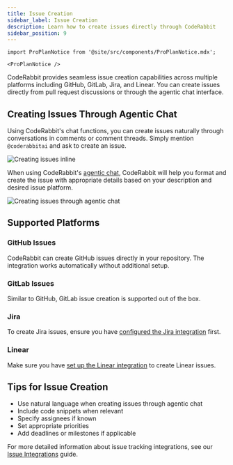 ```yaml
---
title: Issue Creation
sidebar_label: Issue Creation
description: Learn how to create issues directly through CodeRabbit
sidebar_position: 9
---
```


```mdx-code-block
import ProPlanNotice from '@site/src/components/ProPlanNotice.mdx';

<ProPlanNotice />
```

CodeRabbit provides seamless issue creation capabilities across multiple platforms including GitHub, GitLab, Jira, and Linear. You can create issues directly from pull request discussions or through the agentic chat interface.

## Creating Issues Through Agentic Chat

Using CodeRabbit's chat functions, you can create issues naturally through conversations in comments or comment threads. Simply mention `@coderabbitai` and ask to create an issue.

![Creating issues inline](/img/guides/create-issue-inline.png)

When using CodeRabbit's [agentic chat](./agent_chat.md), CodeRabbit will help you format and create the issue with appropriate details based on your description and desired issue platform.

![Creating issues through agentic chat](/img/guides/create-issue-agentic.png)

## Supported Platforms

### GitHub Issues

CodeRabbit can create GitHub issues directly in your repository. The integration works automatically without additional setup.

### GitLab Issues

Similar to GitHub, GitLab issue creation is supported out of the box.

### Jira

To create Jira issues, ensure you have [configured the Jira integration](../integrations/issue-integrations.md#jira) first.

### Linear

Make sure you have [set up the Linear integration](../integrations/issue-integrations.md#linear) to create Linear issues.

## Tips for Issue Creation

- Use natural language when creating issues through agentic chat
- Include code snippets when relevant
- Specify assignees if known
- Set appropriate priorities
- Add deadlines or milestones if applicable

For more detailed information about issue tracking integrations, see our [Issue Integrations](../integrations/issue-integrations.md) guide.
